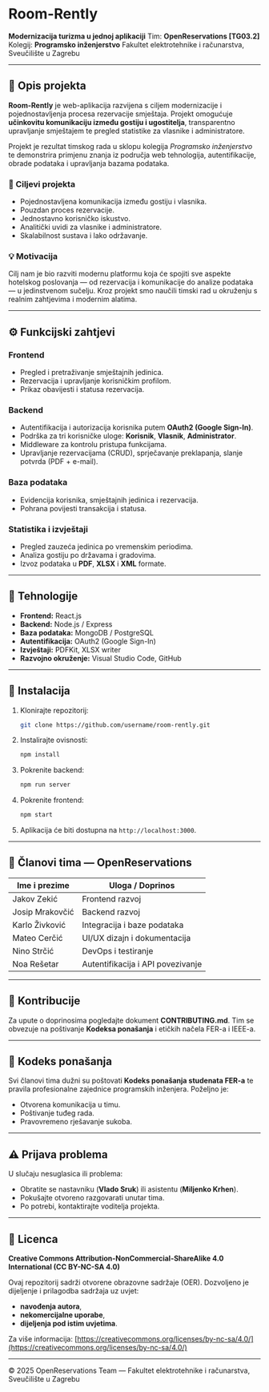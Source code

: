 # Room-Rently

**Modernizacija turizma u jednoj aplikaciji**
Tim: **OpenReservations [TG03.2]**
Kolegij: **Programsko inženjerstvo**
Fakultet elektrotehnike i računarstva, Sveučilište u Zagrebu

---

## 📖 Opis projekta

**Room-Rently** je web-aplikacija razvijena s ciljem modernizacije i pojednostavljenja procesa rezervacije smještaja.
Projekt omogućuje **učinkovitu komunikaciju između gostiju i ugostitelja**, transparentno upravljanje smještajem te pregled statistike za vlasnike i administratore.

Projekt je rezultat timskog rada u sklopu kolegija *Programsko inženjerstvo* te demonstrira primjenu znanja iz područja web tehnologija, autentifikacije, obrade podataka i upravljanja bazama podataka.

### 🎯 Ciljevi projekta

* Pojednostavljena komunikacija između gostiju i vlasnika.
* Pouzdan proces rezervacije.
* Jednostavno korisničko iskustvo.
* Analitički uvidi za vlasnike i administratore.
* Skalabilnost sustava i lako održavanje.

### 💡 Motivacija

Cilj nam je bio razviti modernu platformu koja će spojiti sve aspekte hotelskog poslovanja — od rezervacija i komunikacije do analize podataka — u jedinstvenom sučelju.
Kroz projekt smo naučili timski rad u okruženju s realnim zahtjevima i modernim alatima.

---

## ⚙️ Funkcijski zahtjevi

### Frontend

* Pregled i pretraživanje smještajnih jedinica.
* Rezervacija i upravljanje korisničkim profilom.
* Prikaz obavijesti i statusa rezervacija.

### Backend

* Autentifikacija i autorizacija korisnika putem **OAuth2 (Google Sign-In)**.
* Podrška za tri korisničke uloge: **Korisnik**, **Vlasnik**, **Administrator**.
* Middleware za kontrolu pristupa funkcijama.
* Upravljanje rezervacijama (CRUD), sprječavanje preklapanja, slanje potvrda (PDF + e-mail).

### Baza podataka

* Evidencija korisnika, smještajnih jedinica i rezervacija.
* Pohrana povijesti transakcija i statusa.

### Statistika i izvještaji

* Pregled zauzeća jedinica po vremenskim periodima.
* Analiza gostiju po državama i gradovima.
* Izvoz podataka u **PDF**, **XLSX** i **XML** formate.

---

## 🚀 Tehnologije

* **Frontend:** React.js
* **Backend:** Node.js / Express
* **Baza podataka:** MongoDB / PostgreSQL
* **Autentifikacija:** OAuth2 (Google Sign-In)
* **Izvještaji:** PDFKit, XLSX writer
* **Razvojno okruženje:** Visual Studio Code, GitHub

---

## 🧩 Instalacija

1. Klonirajte repozitorij:

   ```bash
   git clone https://github.com/username/room-rently.git
   ```
2. Instalirajte ovisnosti:

   ```bash
   npm install
   ```
3. Pokrenite backend:

   ```bash
   npm run server
   ```
4. Pokrenite frontend:

   ```bash
   npm start
   ```
5. Aplikacija će biti dostupna na `http://localhost:3000`.

---

## 👥 Članovi tima — OpenReservations

| Ime i prezime   | Uloga / Doprinos                  |
| --------------- | --------------------------------- |
| Jakov Zekić     | Frontend razvoj                   |
| Josip Mrakovčić | Backend razvoj                    |
| Karlo Živković  | Integracija i baze podataka       |
| Mateo Cerčić    | UI/UX dizajn i dokumentacija      |
| Nino Strčić     | DevOps i testiranje               |
| Noa Rešetar     | Autentifikacija i API povezivanje |

---

## 🤝 Kontribucije

Za upute o doprinosima pogledajte dokument **CONTRIBUTING.md**.
Tim se obvezuje na poštivanje **Kodeksa ponašanja** i etičkih načela FER-a i IEEE-a.

---

## 🧭 Kodeks ponašanja

Svi članovi tima dužni su poštovati **Kodeks ponašanja studenata FER-a** te pravila profesionalne zajednice programskih inženjera.
Poželjno je:

* Otvorena komunikacija u timu.
* Poštivanje tuđeg rada.
* Pravovremeno rješavanje sukoba.

---

## ⚠️ Prijava problema

U slučaju nesuglasica ili problema:

* Obratite se nastavniku (**Vlado Sruk**) ili asistentu (**Miljenko Krhen**).
* Pokušajte otvoreno razgovarati unutar tima.
* Po potrebi, kontaktirajte voditelja projekta.

---

## 🪪 Licenca

**Creative Commons Attribution-NonCommercial-ShareAlike 4.0 International (CC BY-NC-SA 4.0)**

Ovaj repozitorij sadrži otvorene obrazovne sadržaje (OER).
Dozvoljeno je dijeljenje i prilagodba sadržaja uz uvjet:

* **navođenja autora**,
* **nekomercijalne uporabe**,
* **dijeljenja pod istim uvjetima**.

Za više informacija: [https://creativecommons.org/licenses/by-nc-sa/4.0/](https://creativecommons.org/licenses/by-nc-sa/4.0/)

---

© 2025 OpenReservations Team — Fakultet elektrotehnike i računarstva, Sveučilište u Zagrebu


